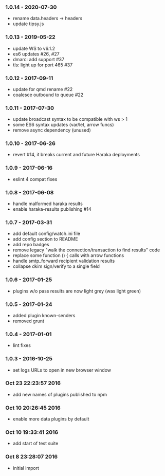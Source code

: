 
### 1.0.14 - 2020-07-30

- rename data.headers -> headers
- update tipsy.js

### 1.0.13 - 2019-05-22

- update WS to v6.1.2
- es6 updates #26, #27
- dmarc: add support #37
- tls: light up for port 465 #37

### 1.0.12 - 2017-09-11

- update for qmd rename #22
- coalesce outbound to queue #22

### 1.0.11 - 2017-07-30

- update broadcast syntax to be compatible with ws > 1
- some ES6 syntax updates (var/let, arrow funcs)
- remove async dependency (unused)

### 1.0.10 - 2017-06-26

- revert #14, it breaks current and future Haraka deployments

### 1.0.9 - 2017-06-16

- eslint 4 compat fixes

### 1.0.8 - 2017-06-08

- handle malformed haraka results
- enable haraka-results publishing #14

### 1.0.7 - 2017-03-31

- add default config/watch.ini file 
- add config section to README
- add repo badges
- remove legacy "walk the connection/transaction to find results" code
- replace some function () { calls with arrow functions
- handle smtp_forward recipient validation results
- collapse dkim sign/verify to a single field

### 1.0.6 - 2017-01-25

- plugins w/o pass results are now light grey (was light green)

### 1.0.5 - 2017-01-24

- added plugin known-senders
- removed grunt

### 1.0.4 - 2017-01-01

- lint fixes

### 1.0.3 - 2016-10-25

- set logs URLs to open in new browser window

### Oct 23 22:23:57 2016

- add new names of plugins published to npm

### Oct 10 20:26:45 2016

- enable more data plugins by default

### Oct 10 19:33:41 2016

- add start of test suite

### Oct 8 23:28:07 2016

- initial import
